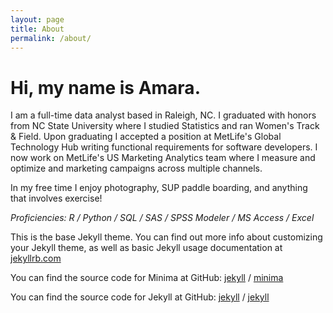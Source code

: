 ```yaml
---
layout: page
title: About
permalink: /about/
---
```



# Hi, my name is Amara.

I am a full-time data analyst based in Raleigh, NC. I graduated with honors from NC State University where 
I studied Statistics and ran Women's Track & Field. Upon graduating I accepted a position at MetLife's Global 
Technology Hub writing functional requirements for software developers. I now work on MetLife's US Marketing 
Analytics team where I measure and optimize and marketing campaigns across multiple channels.

In my free time I enjoy photography, SUP paddle boarding, and anything that involves exercise!



*Proficiencies: R  /  Python  /  SQL  /  SAS  /  SPSS Modeler  /  MS Access  /  Excel*

This is the base Jekyll theme. You can find out more info about customizing your Jekyll theme, as well as basic Jekyll usage documentation at [jekyllrb.com](https://jekyllrb.com/)

You can find the source code for Minima at GitHub:
[jekyll][jekyll-organization] /
[minima](https://github.com/jekyll/minima)

You can find the source code for Jekyll at GitHub:
[jekyll][jekyll-organization] /
[jekyll](https://github.com/jekyll/jekyll)


[jekyll-organization]: https://github.com/jekyll
